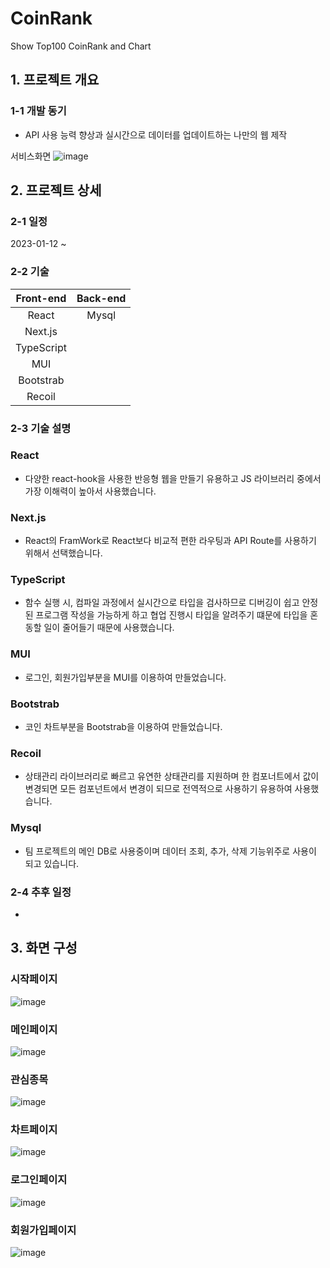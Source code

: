 # CoinRank
Show Top100 CoinRank and Chart

## 1. 프로젝트 개요

### 1-1 개발 동기
- API 사용 능력 향상과 실시간으로 데이터를 업데이트하는 나만의 웹 제작

서비스화면
![image](https://user-images.githubusercontent.com/87384858/219588209-58614c3b-1062-4fd5-843e-e48f9cd8b653.png)

## 2. 프로젝트 상세

### 2-1 일정
2023-01-12 ~ 
### 2-2 기술

|Front-end|Back-end|
|:---:|:---:|
|React|Mysql|
|Next.js|
|TypeScript|
|MUI|
|Bootstrab|
|Recoil|

### 2-3 기술 설명
### React
- 다양한 react-hook을 사용한 반응형 웹을 만들기 유용하고 JS 라이브러리 중에서 가장 이해력이 높아서 사용했습니다.

### Next.js
- React의 FramWork로 React보다 비교적 편한 라우팅과 API Route를 사용하기 위해서 선택했습니다.

### TypeScript
- 함수 실행 시, 컴파일 과정에서 실시간으로 타입을 검사하므로 디버깅이 쉽고 안정된 프로그램 작성을 가능하게 하고 
  협업 진행시 타입을 알려주기 떄문에 타입을 혼동할 일이 줄어들기 때문에 사용했습니다.

### MUI
- 로그인, 회원가입부분을 MUI를 이용하여 만들었습니다.

### Bootstrab
- 코인 차트부분을 Bootstrab을 이용하여 만들었습니다.

### Recoil
- 상태관리 라이브러리로 빠르고 유연한 상태관리를 지원하며 한 컴포너트에서 값이 변경되면 모든 컴포넌트에서 변경이 되므로 전역적으로 사용하기 유용하여 사용했습니다.

### Mysql
- 팀 프로젝트의 메인 DB로 사용중이며 데이터 조회, 추가, 삭제 기능위주로 사용이 되고 있습니다.

### 2-4 추후 일정
-

## 3. 화면 구성
### 시작페이지
![image](https://user-images.githubusercontent.com/87384858/219588209-58614c3b-1062-4fd5-843e-e48f9cd8b653.png)

### 메인페이지
![image](https://user-images.githubusercontent.com/87384858/219951358-c7b5ffdd-cc8e-4bbe-bda4-7bd3f51d8c40.png)

### 관심종목
![image](https://user-images.githubusercontent.com/87384858/219951386-21242a24-09ec-48d0-9f3e-6fbece3e15bc.png)

### 차트페이지
![image](https://user-images.githubusercontent.com/87384858/219951391-0046b834-f578-4366-8e69-95f88dc6ad17.png)

### 로그인페이지
![image](https://user-images.githubusercontent.com/87384858/219588658-adc259c4-c12e-4e8b-83ae-122df754bf39.png)

### 회원가입페이지
![image](https://user-images.githubusercontent.com/87384858/219589143-87b03fd0-5c32-427b-81c8-f636bf860b62.png)



